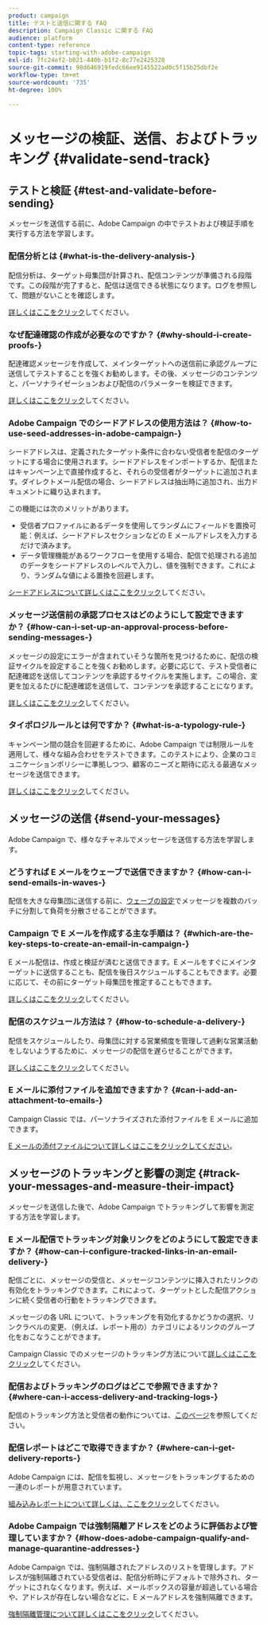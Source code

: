 ```yaml
---
product: campaign
title: テストと送信に関する FAQ
description: Campaign Classic に関する FAQ
audience: platform
content-type: reference
topic-tags: starting-with-adobe-campaign
exl-id: 7fc24ef2-b021-440b-b1f2-8c77e2425328
source-git-commit: 98d646919fedc66ee9145522ad0c5f15b25dbf2e
workflow-type: tm+mt
source-wordcount: '735'
ht-degree: 100%

---
```


# メッセージの検証、送信、およびトラッキング {#validate-send-track}

## テストと検証 {#test-and-validate-before-sending}

メッセージを送信する前に、Adobe Campaign の中でテストおよび検証手順を実行する方法を学習します。

### 配信分析とは {#what-is-the-delivery-analysis-}

配信分析は、ターゲット母集団が計算され、配信コンテンツが準備される段階です。この段階が完了すると、配信は送信できる状態になります。ログを参照して、問題がないことを確認します。

[詳しくはここをクリック](../../delivery/using/steps-validating-the-delivery.md)してください。

### なぜ配達確認の作成が必要なのですか？ {#why-should-i-create-proofs-}

配達確認メッセージを作成して、メインターゲットへの送信前に承認グループに送信してテストすることを強くお勧めします。その後、メッセージのコンテンツと、パーソナライゼーションおよび配信のパラメーターを検証できます。

[詳しくはここをクリック](../../delivery/using/steps-validating-the-delivery.md#sending-a-proof)してください。

### Adobe Campaign でのシードアドレスの使用方法は？ {#how-to-use-seed-addresses-in-adobe-campaign-}

シードアドレスは、定義されたターゲット条件に合わない受信者を配信のターゲットにする場合に使用されます。シードアドレスをインポートするか、配信またはキャンペーン上で直接作成すると、それらの受信者がターゲットに追加されます。ダイレクトメール配信の場合、シードアドレスは抽出時に追加され、出力ドキュメントに織り込まれます。

この機能には次のメリットがあります。

* 受信者プロファイルにあるデータを使用してランダムにフィールドを置換可能：例えば、シードアドレスセクションなどの E メールアドレスを入力するだけで済みます。
* データ管理機能があるワークフローを使用する場合、配信で処理される追加のデータをシードアドレスのレベルで入力し、値を強制できます。これにより、ランダムな値による置換を回避します。

[シードアドレスについて詳しくはここをクリック](../../delivery/using/about-seed-addresses.md)してください。

### メッセージ送信前の承認プロセスはどのようにして設定できますか？ {#how-can-i-set-up-an-approval-process-before-sending-messages-}

メッセージの設定にエラーが含まれていそうな箇所を見つけるために、配信の検証サイクルを設定することを強くお勧めします。必要に応じて、テスト受信者に配達確認を送信してコンテンツを承認するサイクルを実施します。この場合、変更を加えるたびに配達確認を送信して、コンテンツを承認することになります。

[詳しくはここをクリック](../../delivery/using/steps-validating-the-delivery.md#sending-a-proof)してください。

### タイポロジルールとは何ですか？ {#what-is-a-typology-rule-}

キャンペーン間の競合を回避するために、Adobe Campaign では制限ルールを適用して、様々な組み合わせをテストできます。このテストにより、企業のコミュニケーションポリシーに準拠しつつ、顧客のニーズと期待に応える最適なメッセージを送信できます。

[詳しくはここをクリック](../../campaign/using/about-campaign-typologies.md)してください。

## メッセージの送信 {#send-your-messages}

Adobe Campaign で、様々なチャネルでメッセージを送信する方法を学習します。

### どうすれば E メールをウェーブで送信できますか？ {#how-can-i-send-emails-in-waves-}

配信を大きな母集団に送信する前に、[ウェーブの設定](../../delivery/using/steps-sending-the-delivery.md#sending-using-multiple-waves)でメッセージを複数のバッチに分割して負荷を分散させることができます。

### Campaign で E メールを作成する主な手順は？ {#which-are-the-key-steps-to-create-an-email-in-campaign-}

E メール配信は、作成と検証が済むと送信できます。E メールをすぐにメインターゲットに送信することも、配信を後日スケジュールすることもできます。必要に応じて、その前にターゲット母集団を推定することもできます。

[詳しくはここをクリック](../../delivery/using/steps-validating-the-delivery.md#sending-a-proof)してください。

### 配信のスケジュール方法は？ {#how-to-schedule-a-delivery-}

配信をスケジュールしたり、母集団に対する営業頻度を管理して過剰な営業活動をしないようするために、メッセージの配信を遅らせることができます。

[詳しくはここをクリック](../../delivery/using/steps-sending-the-delivery.md#scheduling-the-delivery-sending)してください。

### E メールに添付ファイルを追加できますか？ {#can-i-add-an-attachment-to-emails-}

Campaign Classic では、パーソナライズされた添付ファイルを E メールに追加できます。

[E メールの添付ファイルについて詳しくはここをクリックしてください](../../delivery/using/attaching-files.md)。

## メッセージのトラッキングと影響の測定 {#track-your-messages-and-measure-their-impact}

メッセージを送信した後で、Adobe Campaign でトラッキングして影響を測定する方法を学習します。

### E メール配信でトラッキング対象リンクをどのようにして設定できますか？ {#how-can-i-configure-tracked-links-in-an-email-delivery-}

配信ごとに、メッセージの受信と、メッセージコンテンツに挿入されたリンクの有効化をトラッキングできます。これによって、ターゲットとした配信アクションに続く受信者の行動をトラッキングできます。

メッセージの各 URL について、トラッキングを有効化するかどうかの選択、リンクラベルの変更、（例えば、レポート用の）カテゴリによるリンクのグループ化をおこなうことができます。

Campaign Classic でのメッセージのトラッキング方法について[詳しくはここをクリック](../../delivery/using/about-message-tracking.md)してください。

### 配信およびトラッキングのログはどこで参照できますか？ {#where-can-i-access-delivery-and-tracking-logs-}

配信のトラッキング方法と受信者の動作については、[このページ](../../delivery/using/delivery-dashboard.md)を参照してください。

### 配信レポートはどこで取得できますか？ {#where-can-i-get-delivery-reports-}

Adobe Campaign には、配信を監視し、メッセージをトラッキングするための一連のレポートが用意されています。

[組み込みレポートについて詳しくは、ここをクリック](../../reporting/using/delivery-reports.md)してください。

### Adobe Campaign では強制隔離アドレスをどのように評価および管理していますか？ {#how-does-adobe-campaign-qualify-and-manage-quarantine-addresses-}

Adobe Campaign では、強制隔離されたアドレスのリストを管理します。アドレスが強制隔離されている受信者は、配信分析時にデフォルトで除外され、ターゲットにされなくなります。例えば、メールボックスの容量が超過している場合や、アドレスが存在しない場合などに、E メールアドレスを強制隔離できます。

[強制隔離管理について詳しくはここをクリック](../../delivery/using/understanding-quarantine-management.md)してください。
